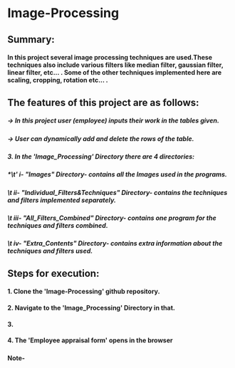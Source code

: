# Image-Processing
###
###
###

## Summary:
#### In this project several image processing techniques are used.These techniques also include various filters like median filter, gaussian filter, linear filter, etc... . Some of the other techniques implemented here are scaling, cropping, rotation etc... .
###
###

## The features of this project are as follows:

  ##### -> In this project user (employee) inputs their work in the tables given.
  ##### -> User can dynamically add and delete the rows of the table. 

  ##### 3. In the 'Image_Processing' Directory there are 4 directories:
  ##### *\t'  i- "Images" Directory- contains all the Images used in the programs.
  ##### \t  ii- "Individual_Filters&Techniques" Directory- contains the techniques and filters implemented separately.
  ##### \t  iii- "All_Filters_Combined" Directory- contains one program for the techniques and filters combined.
  ##### \t  iv- "Extra_Contents" Directory- contains extra information about the techniques and filters used.
  
  
 ###
 ###
 
## Steps for execution:

  #### 1. Clone the 'Image-Processing' github repository.
  #### 2. Navigate to the 'Image_Processing' Directory in that.
  #### 3. 
  #### 4. The 'Employee appraisal form' opens in the browser
  ###
  #### Note- 
  ###
  ###
  
  #
